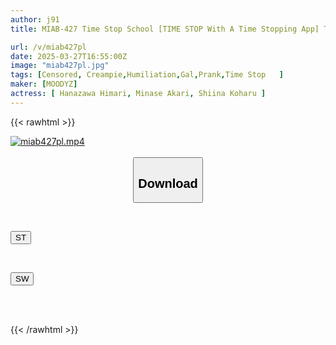 ```yaml
---
author: j91
title: MIAB-427 Time Stop School [TIME STOP With A Time Stopping App] The Beautiful Yankee Girl Who Bullies You, The Bespectacled Honor Student Who Always Studies, And The Blonde Gal Who Stands Out In Class...stop Time And Enjoy Them To Your Heart's Content!

url: /v/miab427pl
date: 2025-03-27T16:55:00Z
image: "miab427pl.jpg"
tags: [Censored, Creampie,Humiliation,Gal,Prank,Time Stop	]
maker: [MOODYZ]
actress: [ Hanazawa Himari, Minase Akari, Shiina Koharu ]
---
```



{{< rawhtml >}}

<div class="video" data-videoid="Rq7vVLjZzLHdAJX">
    <a href="javascript:;">
        <img src="/v/miab427pl/miab427pl.jpg" width="WIDTH" height="HEIGHT" alt="miab427pl.mp4" loading="lazy">
    </a>
</div>

<script type="text/javascript" src="https://j91.asia/asset/on-demand-st.js"></script>

<br>
  <link rel="stylesheet" href="https://j91.asia/asset/bs5.css">
  
  <center>
  <button class="btn btn-primary" type="button" data-bs-toggle="collapse" data-bs-target=".multi-collapse" aria-expanded="false" aria-controls="multiCollapseExample1 multiCollapseExample2"><h2>Download</h2></button></center>
</p>
<div class="row">
  <div class="col">
    <div class="collapse multi-collapse" id="multiCollapseExample1">
      <div class="card card-body">
	      	      <br>
<div class="buttons">  
<p><a href="/v/miab427pl/st.html" target="_blank"><button class="btn-hover color-3"><i class="fa fa-download"></i> ST</button></a></p></div>
    </div>
  </div>
</div>
  <div class="col">
    <div class="collapse multi-collapse" id="multiCollapseExample2">
      <div class="card card-body">
	      <br>
<div class="buttons">
<p><a href="/v/miab427pl/sw.html" target="_blank"><button class="btn-hover color-2"><i class="fa fa-download"></i> SW</button></a></p></div>
<br><br>
      </div>
    </div>
  </div>
</div>

{{< /rawhtml >}}